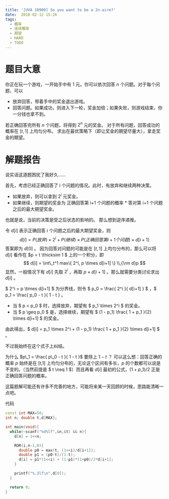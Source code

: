 ```yaml
---
title: '[UVA 10900] So you want to be a 2n-aire?'
date:  2018-02-12 15:26
tags:
  - 概率
  - 连续概率
  - 期望
  - HARD
  - TODO
---
```


# 题目大意

你正在玩一个游戏，一开始手中有 1 元。你可以依次回答 $n$ 个问题。对于每个问题，可以
- 放弃回答，带着手中的奖金退出游戏。
- 回答问题。如果成功，则进入下一轮，奖金加倍；如果失败，则游戏结束，你一分钱也拿不到。

若正确回答完所有 $n$ 个问题，将得到 $2^n$ 元的奖金。
对于所有问题，回答成功的概率在 $[t,1]$ 上均匀分布。
求出在最优策略下（即让奖金的期望尽量大），拿走奖金的期望。
<!-- more -->

# 解题报告

说实话这道题困扰了我好久……

首先，考虑已经正确回答了 i 个问题的情况。此时，有放弃和继续两种决策。
- 如果放弃，则可以拿到 $2^i$ 元奖金。
- 如果继续，则期望的奖金为 正确回答第 i+1 个问题的概率 * 答对第 i+1 个问题之后的最大期望奖金。

也就是说，当前的决策是受之后状态的影响的。
那么想到逆序递推。

令 $d[i]$ 表示正确回答 i 个问题之后的最大期望奖金，则
  $$ d[i] = P(放弃) \times 2^i + P(继续) \times P(正确回答第 i+1 个问题) \times d[i+1] $$
答案即为 $d[0]$ 。
因为回答对问题的可能是在 $[t,1]$ 上均匀分布的，那么可以将 $d[i]$ 看作在 $p = t \thicksim 1 $ 上的一个积分，即
  $$ d[i] = \int\_t^1 max\{ 2^i, p \times d[i+1] \} \\,{\rm d}p $$
显然，一般情况下有 $d[i]$ 先取 $2^i$ ，再取 $p \times d[i+1]$ 。那么就需要分类讨论求出 $d[i]$ 。

$ 2^i = p \times d[i+1] $ 为分界线，则令 $ p\_0 = \frac{ 2^i }{ d[i+1] } $ ，$ p\_1 = \frac{ p\_0 - t }{ 1 - t } 。
- 当 $ p < p\_0 $ 时，选择放弃，期望有 $ p\_1 \times 2^i $ 的奖金。
- 当 $ p \geq p\_0 $ 是，选择继续，期望有 $ (1 - p\_1) \frac{ 1 + p\_1 }{2} \times d[i+1] $ 的奖金。

由此得出，$ d[i] = p\_1 \times 2^i + (1 - p\_1) \frac{ 1 + p\_1 }{2} \times d[i+1] $ 。

不过我始终在这个式子上纠结。

为什么 $p\_1 = \frac{ p\_0 - t }{ 1 - t }$ 要除上 $1-t$ ？
可以这么想：回答正确的概率 $p$ 始终是在 [t,1] 上均匀分布的，无论这个区间有多长，$p$ 的个数都可以说是不变的。（当然前提是 $ t \neq 1 $）而且再看 $d[i]$ 最初的公式，$(1+p\_1)/2$ 正是正确回答问题的概率。

这篇题解可能还有许多不完善的地方，可能将来某一天回顾的时候，思路能清晰一点吧。

代码
``` cpp
const int MAX=50;
int n; double t,d[MAX];

int main(void){
  while(~scanf("%d%lf",&n,&t) && n){
    d[n] = 1<<n;

    ROR(i,n-1,0){
      double p0 = max(t, (1<<i)/d[i+1]);
      double p1 = (p0-t)/(1-t);
      d[i] = p1*(1<<i) + (1-p1)*(1+p0)/2*d[i+1];
    }

    printf("%.3lf\n",d[0]);
  }

  return 0;
}
```
